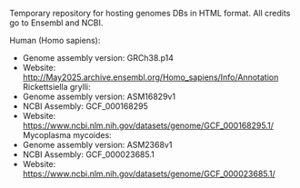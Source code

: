 Temporary repository for hosting genomes DBs in HTML format. 
All credits go to Ensembl and NCBI.

Human (Homo sapiens):
  - Genome assembly version: GRCh38.p14
  - Website: http://May2025.archive.ensembl.org/Homo_sapiens/Info/Annotation
Rickettsiella grylli:
  - Genome assembly version: ASM16829v1
  - NCBI Assembly: GCF_000168295
  - Website: https://www.ncbi.nlm.nih.gov/datasets/genome/GCF_000168295.1/
Mycoplasma mycoides:
  - Genome assembly version: ASM2368v1
  - NCBI Assembly: GCF_000023685.1
  - Website: https://www.ncbi.nlm.nih.gov/datasets/genome/GCF_000023685.1/
